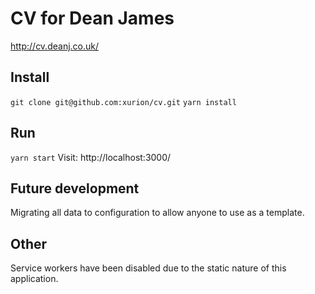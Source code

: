 # CV for Dean James

http://cv.deanj.co.uk/

## Install

`git clone git@github.com:xurion/cv.git`
`yarn install`

## Run

`yarn start`
Visit: http://localhost:3000/

## Future development

Migrating all data to configuration to allow anyone to use as a template.

## Other

Service workers have been disabled due to the static nature of this application.
